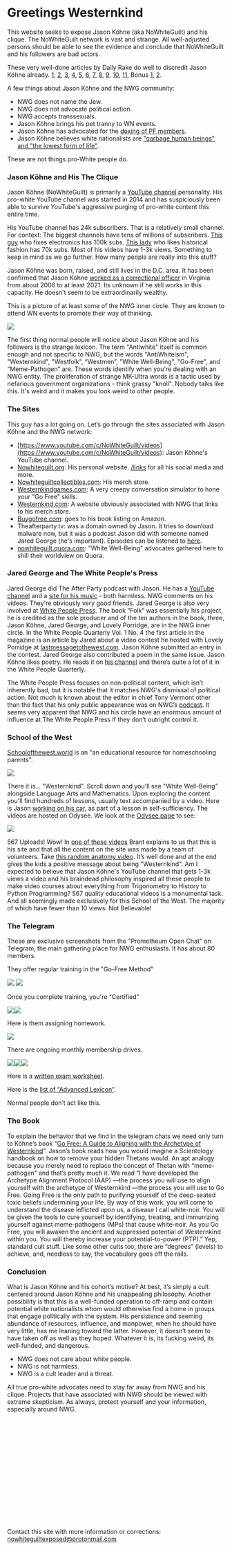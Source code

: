 # Greetings Westernkind
This website seeks to expose Jason Köhne (aka NoWhiteGuilt) and his clique. The NoWhiteGuilt network is vast and strange. All well-adjusted persons should be able to see the evidence and conclude that NoWhiteGuilt and his followers are bad actors.    

These very well-done articles by Daily Rake do well to discredit Jason Köhne already. [1](https://dailyrake.ca/2021/12/08/white-while-peeing-part-1-the-overview/), [2](https://dailyrake.ca/2021/12/09/white-while-peeing-part-2-the-intro-in-depth/), [3](https://dailyrake.ca/2021/12/11/white-while-peeing-part-3-pf-meltdown/), [4](https://dailyrake.ca/2021/12/12/white-while-peeing-part-4-go-pee-pillows/), [5](https://dailyrake.ca/2021/12/13/white-while-peeing-part-5-go-pee/), [6](https://dailyrake.ca/2021/12/14/white-while-peeing-part-6-the-poem/), [7](https://dailyrake.ca/2021/12/16/white-while-peeing-part-7-the-business-cards/), [8](https://dailyrake.ca/2021/12/17/white-while-peeing-part-8-dont-talk-about-puppies/), [9](https://dailyrake.ca/2021/12/21/white-while-peeing-part-9-the-creepster/), [10](https://dailyrake.ca/2021/12/22/white-while-peeing-part-10-pissing-off-mark-collett/), [11](https://dailyrake.ca/2021/12/23/white-while-peeing-part-11-milk-the-youtube-lolcow/), Bonus [1](https://dailyrake.ca/2022/01/15/dr-shekelstein-humiliates-the-white-race-by-saturating-them-with-white-guilt-in-online-text-adventure/), [2](https://dailyrake.ca/2022/03/09/white-while-peeing-tranny-finds-jew-westman-and-converts-with-go-pee-story/).    

A few things about Jason Köhne and the NWG community:

*   NWG does not name the Jew.
*   NWG does not advocate political action.
*   NWG accepts transsexuals.
*   Jason Köhne brings his pet tranny to WN events.
*   Jason Köhne has advocated for the [doxing of PF members](https://dailyrake.ca/2021/12/11/white-while-peeing-part-3-pf-meltdown/).
*   Jason Köhne believes white nationalists are ["garbage human beings" and "the lowest form of life"](https://odysee.com/@Commander_Rockwell:b/Jason-Kuhne-piece-of-shit:9).

These are not things pro-White people do.  

### Jason Köhne and His The Clique

Jason Köhne (NoWhiteGuilt) is primarily a [YouTube channel](https://www.youtube.com/c/NoWhiteGuilt/videos) personality. His pro-white YouTube channel was started in 2014 and has suspiciously been able to survive YouTube's aggressive purging of pro-white content this entire time.

His YouTube channel has 24k subscribers. That is a relatively small channel. For context: The biggest channels have tens of millions of subscribers. [This guy](https://www.youtube.com/@StezStixFix) who fixes electronics has 100k subs. [This lady](https://www.youtube.com/@VBirchwood) who likes historical fashion has 70k subs. Most of his videos have 1-3k views. Something to keep in mind as we go further. How many people are really into this stuff?

Jason Köhne was born, raised, and still lives in the D.C. area. It has been confirmed that Jason Köhne [worked as a correctional officer](https://odysee.com/@SouthernDingo:7/officernwg:b) in Virginia from about 2006 to at least 2021. Its unknown if he still works in this capacity. He doesn't seem to be extraordinarily wealthy.

This is a picture of at least some of the NWG inner circle. They are known to attend WN events to promote their way of thinking.

![](Clique.png)

The first thing normal people will notice about Jason Köhne and his followers is the strange lexicon. The term "Antiwhite" itself is common enough and not specific to NWG, but the words "AntiWhiteism", "Westernkind", "Westfolk", “Westmen”, "White Well-Being", "Go-Free", and “Meme-Pathogen” are. These words identify when you're dealing with an NWG entity. The proliferation of strange MK-Ultra words is a tactic used by nefarious government organizations - think grassy "knoll". Nobody talks like this. It's weird and it makes you look weird to other people.

### The Sites

This guy has a lot going on. Let’s go through the sites associated with Jason Köhne and the NWG network:

*   [https://www.youtube.com/c/NoWhiteGuilt/videos](https://www.youtube.com/c/NoWhiteGuilt/videos): Jason Köhne's YouTube channel.
*   [Nowhiteguilt.org](http://Nowhiteguilt.org): His personal website. [/links](https://www.nowhiteguilt.org/links/) for all his social media and more.
*   [Nowhiteguiltcollectibles.com](http://nowhiteguiltcollectibles.com): His merch store.
*   [Westernkindgames.com](http://Westernkindgames.com): A very creepy conversation simulator to hone your "Go Free" skills.
*   [Westernkind.com](http://westernkind.com): A website obviously associated with NWG that links to his merch store.
*   [Buygofree.com](http://Buygofree.com): goes to his book listing on Amazon.
*   Theafterparty.tv: was a domain owned by Jason. It tries to download malware now, but it was a podcast Jason did with someone named Jared George (he's important). Episodes can be listened to [here](https://www.spreaker.com/user/nowhiteguilt).
*   [nowhiteguilt.quora.com](http://nowhiteguilt.quora.com): "White Well-Being" advocates gathered here to shill their worldview on Quora.

### Jared George and The White People's Press

Jared George did The After Party podcast with Jason. He has a [YouTube channel](https://www.youtube.com/channel/UCQecLi2rXNQDj2QcZjsuK1g) and a [site for his music](http://thegreatorder.com) - both harmless. NWG comments on his videos. They're obviously very good friends. Jared George is also very involved at [White People Press](http://whitepeoplepress.com). The book “Folk” was essentially his project, he is credited as the sole producer and of the ten authors in the book, three, Jason Köhne, Jared George, and Lovely Porridge, are in the NWG inner circle. In the White People Quarterly Vol. 1 No. 4 the first article in the magazine is an article by Jared about a video contest he hosted with Lovely Porridge at [lastmessagetothewest.com](http://lastmessagetothewest.com). Jason Köhne submitted an entry in the contest. Jared George also contributed a poem in the same issue. Jason Köhne likes poetry. He reads it on [his channel](https://www.youtube.com/playlist?list=PLUWNvBwlnr7loj_eApsHFRHDKPFhAAAD3) and there’s quite a lot of it in the White People Quarterly.  

The White People Press focuses on non-political content, which isn’t inherently bad, but it is notable that it matches NWG's dismissal of political action. Not much is known about the editor in chief Tony Vermont other than the fact that his only public appearance was on NWG’s [podcast](https://www.spreaker.com/user/nowhiteguilt/tap-after-hours-no-white-guilt-the-great_1). It seems very apparent that NWG and his circle have an enormous amount of influence at The White People Press if they don’t outright control it. 

### School of the West

[Schoolofthewest.world](http://Schoolofthewest.world) is an "an educational resource for homeschooling parents".  

![](SotW-1.png)  

There it is… "Westernkind". Scroll down and you'll see "White Well-Being" alongside Language Arts and Mathematics. Upon exploring the content you'll find hundreds of lessons, usually text accompanied by a video. Here is Jason [working on his car](https://www.schoolofthewest.world/ss-vehicles/), as part of a lesson in self-sufficiency. The videos are hosted on Odysee. We look at the [Odysee page](https://odysee.com/@School_of_the_West:b) to see: 

![](SotW-2.png)

567 Uploads! Wow! In [one of these videos](https://odysee.com/@School_of_the_West:b/Onpage-Introduction:7) Brant explains to us that this is his site and that all the content on the site was made by a team of volunteers. Take [this random anatomy video](https://odysee.com/@School_of_the_West:b/Skin-and-hair:f). It’s well done and at the end gives the kids a positive message about being "Westernkind". Am I expected to believe that Jason Köhne's YouTube channel that gets 1-3k views a video and his braindead philosophy inspired all these people to make video courses about everything from Trigonometry to History to Python Programming? 567 quality educational videos is a monumental task. And all seemingly made exclusively for this School of the West. The majority of which have fewer than 10 views. Not Believable!

### The Telegram

These are exclusive screenshots from the "Prometheum Open Chat" on Telegram, the main gathering place for NWG enthusiasts. It has about 80 members. 

They offer regular training in the "Go-Free Method” 

![](Training-1.jpg) ![](Training-2.jpg)

Once you complete training, you're “Certified”

![](Certified-1.jpg)![](Certified-2.jpg)

Here is them assigning homework.

![](Homework-1.jpg)

There are ongoing monthly membership drives.

![](Membership-Drive-1.jpg)![](Membership-Drive-2.jpg)![](Membership-Drive-3.jpg)

Here is a [written exam worksheet](Written-GFP-Exam.pdf).

Here is the [list of “Advanced Lexicon”](Advanced-Lexicon.pdf). 

Normal people don’t act like this.

### The Book

To explain the behavior that we find in the telegram chats we need only turn to Köhne’s book “[Go Free: A Guide to Aligning with the Archetype of Westernkind](http://Buygofree.com)”. Jason’s book reads how you would imagine a Scientology handbook on how to remove your hidden Thetans would. An apt analogy because you merely need to replace the concept of Thetan with “meme-pathogen” and that’s pretty much it. We read “I have developed the Archetype Alignment Protocol (AAP) —the process you will use to align yourself with the archetype of Westernkind —the process you will use to Go Free. Going Free is the only path to purifying yourself of the deep-seated toxic beliefs undermining your life. By way of this work, you will come to understand the disease inflicted upon us, a disease I call white-noir. You will be given the tools to cure yourself by identifying, treating, and immunizing yourself against meme-pathogens (MPs) that cause white-noir. As you Go Free, you will awaken the ancient and suppressed potential of Westernkind within you. You will thereby increase your potential-to-power (PTP).” Yep, standard cult stuff. Like some other cults too, there are “degrees” (levels) to achieve, and, needless to say, the vocabulary goes off the rails.

### Conclusion

What is Jason Köhne and his cohort’s motive? At best, it’s simply a cult centered around Jason Köhne and his unappealing philosophy. Another possibility is that this is a well-funded operation to off-ramp and contain potential white nationalists whom would otherwise find a home in groups that engage politically with the system. His persistence and seeming abundance of resources, influence, and manpower, when he should have very little, has me leaning toward the latter. However, it doesn’t seem to have taken off as well as they hoped. Whatever it is, its fucking weird, its well-funded, and dangerous.

*   NWG does not care about white people.
*   NWG is not harmless.
*   NWG is a cult leader and a threat.

All true pro-white advocates need to stay far away from NWG and his clique. Projects that have associated with NWG should be viewed with extreme skepticism. As always, protect yourself and your information, especially around NWG.

<br/><br/><br/><br/><br/><br/><br/><br/><br/><br/><br/><br/><br/><br/>

Contact this site with more information or corrections: nowhiteguiltexposed@protonmail.com
